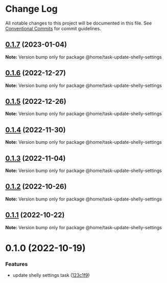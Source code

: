 # Change Log

All notable changes to this project will be documented in this file.
See [Conventional Commits](https://conventionalcommits.org) for commit guidelines.

## [0.1.7](https://github.com/mariusz-kabala/homeAutomation/compare/@home/task-update-shelly-settings@0.1.6...@home/task-update-shelly-settings@0.1.7) (2023-01-04)

**Note:** Version bump only for package @home/task-update-shelly-settings





## [0.1.6](https://github.com/mariusz-kabala/homeAutomation/compare/@home/task-update-shelly-settings@0.1.5...@home/task-update-shelly-settings@0.1.6) (2022-12-27)

**Note:** Version bump only for package @home/task-update-shelly-settings





## [0.1.5](https://github.com/mariusz-kabala/homeAutomation/compare/@home/task-update-shelly-settings@0.1.4...@home/task-update-shelly-settings@0.1.5) (2022-12-26)

**Note:** Version bump only for package @home/task-update-shelly-settings





## [0.1.4](https://github.com/mariusz-kabala/homeAutomation/compare/@home/task-update-shelly-settings@0.1.3...@home/task-update-shelly-settings@0.1.4) (2022-11-30)

**Note:** Version bump only for package @home/task-update-shelly-settings





## [0.1.3](https://github.com/mariusz-kabala/homeAutomation/compare/@home/task-update-shelly-settings@0.1.2...@home/task-update-shelly-settings@0.1.3) (2022-11-04)

**Note:** Version bump only for package @home/task-update-shelly-settings





## [0.1.2](https://github.com/mariusz-kabala/homeAutomation/compare/@home/task-update-shelly-settings@0.1.1...@home/task-update-shelly-settings@0.1.2) (2022-10-26)

**Note:** Version bump only for package @home/task-update-shelly-settings





## [0.1.1](https://github.com/mariusz-kabala/homeAutomation/compare/@home/task-update-shelly-settings@0.1.0...@home/task-update-shelly-settings@0.1.1) (2022-10-22)

**Note:** Version bump only for package @home/task-update-shelly-settings





# 0.1.0 (2022-10-19)


### Features

* update shelly settings task ([123c1f9](https://github.com/mariusz-kabala/homeAutomation/commit/123c1f94e2abc6f1b4440d3dc71446d51a83ebd3))
